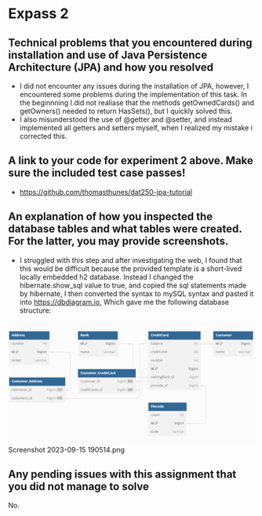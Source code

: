 # Expass 2
## Technical problems that you encountered during installation and use of Java Persistence Architecture (JPA) and how you resolved
- I did not encounter any issues during the installation of JPA, however, I encountered some problems during the implementation of this task. In the beginnning I did not realiase that the methods getOwnedCards() and getOwners() needed to return HasSets(), but I quickly solved this.
- I also misunderstood the use of @getter and @setter, and instead implemented all getters and setters myself, when I realized my mistake i corrected this.

## A link to your code for experiment 2 above. Make sure the included test case passes!
- https://github.com/thomasthunes/dat250-jpa-tutorial

## An explanation of how you inspected the database tables and what tables were created. For the latter, you may provide screenshots.
- I struggled with this step and after investigating the web, I found that this would be difficult because the provided template is a short-lived locally embedded h2 database. Instead I changed the hibernate.show_sql value to true, and copied the sql statements made by hibernate, I then converted the syntax to mySQL syntax and pasted it into https://dbdiagram.io, Which gave me the following database structure:

![Screenshot of database schema](./dbPic.png?raw=true)
Screenshot 2023-09-15 190514.png
## Any pending issues with this assignment that you did not manage to solve
No.

